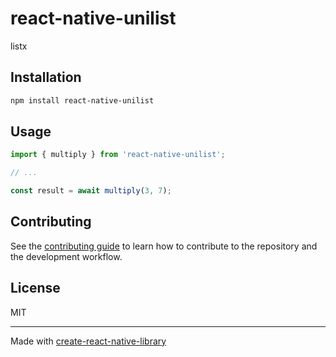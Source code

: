 # react-native-unilist

listx

## Installation

```sh
npm install react-native-unilist
```

## Usage


```js
import { multiply } from 'react-native-unilist';

// ...

const result = await multiply(3, 7);
```


## Contributing

See the [contributing guide](CONTRIBUTING.md) to learn how to contribute to the repository and the development workflow.

## License

MIT

---

Made with [create-react-native-library](https://github.com/callstack/react-native-builder-bob)
